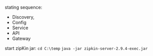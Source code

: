 stating sequence:
* Discovery,
* Config
* Service
* API
* Gateway

start zipKin jar:
`cd C:\temp`
`java -jar zipkin-server-2.9.4-exec.jar`